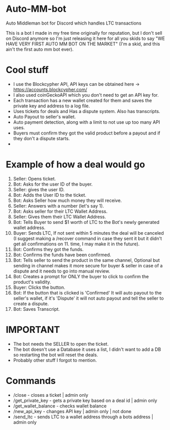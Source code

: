 # Auto-MM-bot
Auto Middleman bot for Discord which handles LTC transactions

This is a bot I made in my free time originally for reputation, but I don't sell on Discord anymore so I'm just releasing it here for all you skids to say "WE HAVE VERY FIRST AUTO MM BOT ON THE MARKET" (I'm a skid, and this ain't the first auto mm bot ever).

# Cool stuff
- I use the Blockcypher API, API keys can be obtained here -> https://accounts.blockcypher.com/
- I also used coinGeckoAPI which you don't need to get an API key for.
- Each transaction has a new wallet created for them and saves the private key and address to a log file.
- Uses tickets for deals and Has a dispute system. Also has transcripts.
- Auto Payout to seller's wallet.
- Auto payment detection, along with a limit to not use up too many API uses.
- Buyers must confirm they got the valid product before a payout and if they don't a dispute starts.
- 

# Example of how a deal would go
1.  Seller: Opens ticket.
2.  Bot: Asks for the user ID of the buyer.
3.  Seller: gives the user ID.
4.  Bot: Adds the User ID to the ticket.
5.  Bot: Asks Seller how much money they will receive.
6.  Seller: Answers with a number (let's say 1).
7.  Bot: Asks seller for their LTC Wallet Address.
8.  Seller: Gives them their LTC Wallet Address.
9.  Bot: Tells Buyer to send $1 worth of LTC to the Bot's newly generated wallet address.
10. Buyer: Sends LTC, If not sent within 5 minutes the deal will be canceled (I suggest making a /recover command in case they sent it but it didn't get all confirmations on 11. time, I may make it in the future).
12. Bot: Confirms they got the funds.
13. Bot: Confirms the funds have been confirmed.
14. Bot: Tells seller to send the product in the same channel, Optional but sending in channel makes it more secure for buyer & seller in case of a dispute and it needs to go into manual review.
15. Bot: Creates a prompt for ONLY the buyer to click to confirm the product's validity.
16. Buyer: Clicks the button.
17. Bot: If the button that is clicked is 'Confirmed' It will auto payout to the seller's wallet, if it's 'Dispute' it will not auto payout and tell the seller to create a dispute.
18. Bot: Saves Transcript.

# IMPORTANT
- The bot needs the SELLER to open the ticket.
- The bot doesn't use a Database it uses a list, I didn't want to add a DB so restarting the bot will reset the deals.
- Probably other stuff I forgot to mention.

# Commands
- /close - closes a ticket | admin only
- /get_private_key - gets a private key based on a deal id | admin only
- /get_wallet_balance - checks wallet balance
- /new_api_key - changes API key | admin only | not done
- /send_ltc - sends LTC to a wallet address through a bots address | admin only


